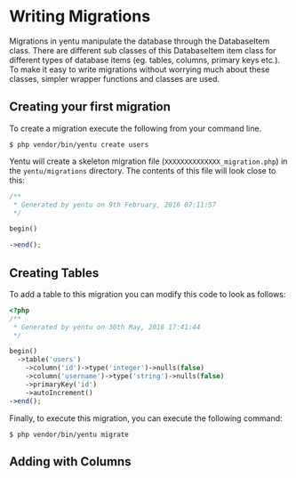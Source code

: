 Writing Migrations
==================
Migrations in yentu manipulate the database through the DatabaseItem class. There
are different sub classes of this DatabaseItem item class for different types of
database items (eg. tables, columns, primary keys etc.). To make it easy to write
migrations without worrying much about these classes, simpler wrapper functions and
classes are used.

Creating your first migration
-----------------------------
To create a migration execute the following from your command line.

    $ php vendor/bin/yentu create users
    
Yentu will create a skeleton migration file (`XXXXXXXXXXXXXX_migration.php`) in the 
`yentu/migrations` directory. The contents of this file will look close to this:

````php
/**
 * Generated by yentu on 9th February, 2016 07:11:57
 */

begin()

->end();
````

Creating Tables
---------------
To add a table to this migration you can modify this code to look as follows:

````php
<?php
/**
 * Generated by yentu on 30th May, 2016 17:41:44
 */

begin()
  ->table('users')
    ->column('id')->type('integer')->nulls(false)
    ->column('username')->type('string')->nulls(false)
    ->primaryKey('id')
    ->autoIncrement()
->end();
````

Finally, to execute this migration, you can execute the following command:

    $ php vendor/bin/yentu migrate
    
Adding with Columns
-------------------


    

